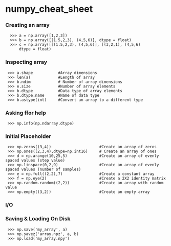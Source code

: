 # numpy_cheat_sheet
### Creating an array
      >>> a = np.array([1,2,3])
      >>> b = np.array([(1.5,2,3), (4,5,6)], dtype = float)
      >>> c = np.array([[(1.5,2,3), (4,5,6)], [(3,2,1), (4,5,6)
          dtype = float)
    
### Inspecting array
     >>> a.shape           #Array dimensions
     >>> len(a)            #Length of array
     >>> b.ndim            # Number of array dimensions
     >>> e.size            #Number of array elements
     >>> b.dtype           #Data type of array elements
     >>> b.dtype.name      #Name of data type
     >>> b.astype(int)     #Convert an array to a different type
     
### Asking ffor help
     >>> np.info(np.ndarray.dtype)
     
### Initial Placeholder
     >>> np.zeros((3,4))                     #Create an array of zeros
     >>> np.ones((2,3,4),dtype=np.int16)     # Create an array of ones
     >>> d = np.arange(10,25,5)              #Create an array of evenly spaced values (step value)
     >>> np.linspace(0,2,9)                  #Create an array of evenly spaced values (number of samples)                                        
     >>> e = np.full((2,2),7)                #Create a constant array
     >>> f = np.eye(2)                       #Create a 2X2 identity matrix
     >>> np.random.random((2,2))             #Create an array with random value                                                                    
     >>> np.empty((3,2))                     #Create an empty array
### I/O
### Saving & Loading On Disk
     >>> np.save('my_array', a)
     >>> np.savez('array.npz', a, b)
     >>> np.load('my_array.npy')
     
